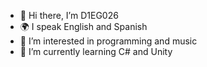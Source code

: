 - 👋 Hi there, I’m D1EG026
- 🌍 I speak English and Spanish
- 👀 I’m interested in programming and music
- 🌱 I’m currently learning C# and Unity

<!---
D1EG026/D1EG026 is a ✨ special ✨ repository because its `README.md` (this file) appears on your GitHub profile.
You can click the Preview link to take a look at your changes.
--->
